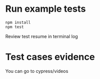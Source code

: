 # Run example tests

```
npm install
npm test
```  

Review test resume in terminal log

# Test cases evidence

You can go to cypress/videos